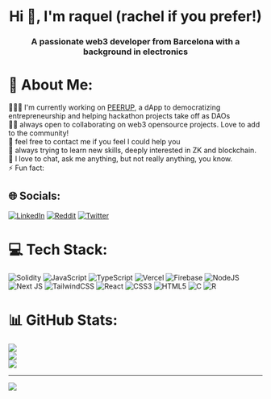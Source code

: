 <h1 align="center">Hi 👋, I'm raquel (rachel if you prefer!)</h1>
<h3 align="center">A passionate web3 developer from Barcelona with a background in electronics</h3>

# 💫 About Me:
 👩🏻‍💻 I'm currently working on [PEERUP]( https://github.com/PEERWORK ), a dApp to democratizing entrepreneurship and helping hackathon projects take off as DAOs<br> 👯‍♀️ always open to collaborating on web3 opensource projects. Love to add to the community!<br> 🤝 feel free to contact me if you feel I could help you<br> 🧠 always trying to learn new skills, deeply interested in ZK and blockchain. <br> 💬 I love to chat, ask me anything, but not really anything, you know. <br> ⚡️ Fun fact: 


## 🌐 Socials:
[![LinkedIn](https://img.shields.io/badge/LinkedIn-%230077B5.svg?logo=linkedin&logoColor=white)](https://linkedin.com/in/https://www.linkedin.com/in/raquel-carrasco-gonzalez/) [![Reddit](https://img.shields.io/badge/Reddit-%23FF4500.svg?logo=Reddit&logoColor=white)](https://reddit.com/user/raigal-r) [![Twitter](https://img.shields.io/badge/Twitter-%231DA1F2.svg?logo=Twitter&logoColor=white)](https://twitter.com/@rraigal_) 

# 💻 Tech Stack:
![Solidity](https://img.shields.io/badge/Solidity-%23363636.svg?style=for-the-badge&logo=solidity&logoColor=white) ![JavaScript](https://img.shields.io/badge/javascript-%23323330.svg?style=for-the-badge&logo=javascript&logoColor=%23F7DF1E) ![TypeScript](https://img.shields.io/badge/typescript-%23007ACC.svg?style=for-the-badge&logo=typescript&logoColor=white) ![Vercel](https://img.shields.io/badge/vercel-%23000000.svg?style=for-the-badge&logo=vercel&logoColor=white) ![Firebase](https://img.shields.io/badge/firebase-%23039BE5.svg?style=for-the-badge&logo=firebase) ![NodeJS](https://img.shields.io/badge/node.js-6DA55F?style=for-the-badge&logo=node.js&logoColor=white) ![Next JS](https://img.shields.io/badge/Next-black?style=for-the-badge&logo=next.js&logoColor=white) ![TailwindCSS](https://img.shields.io/badge/tailwindcss-%2338B2AC.svg?style=for-the-badge&logo=tailwind-css&logoColor=white) ![React](https://img.shields.io/badge/react-%2320232a.svg?style=for-the-badge&logo=react&logoColor=%2361DAFB) ![CSS3](https://img.shields.io/badge/css3-%231572B6.svg?style=for-the-badge&logo=css3&logoColor=white) ![HTML5](https://img.shields.io/badge/html5-%23E34F26.svg?style=for-the-badge&logo=html5&logoColor=white) ![C](https://img.shields.io/badge/c-%2300599C.svg?style=for-the-badge&logo=c&logoColor=white) ![R](https://img.shields.io/badge/r-%23276DC3.svg?style=for-the-badge&logo=r&logoColor=white)
# 📊 GitHub Stats:
![](https://github-readme-stats.vercel.app/api?username=raigal-r&theme=dark&hide_border=false&include_all_commits=false&count_private=true)<br/>
![](https://github-readme-streak-stats.herokuapp.com/?user=raigal-r&theme=dark&hide_border=false)<br/>
![](https://github-readme-stats.vercel.app/api/top-langs/?username=raigal-r&theme=dark&hide_border=false&include_all_commits=false&count_private=true&layout=compact)

---
[![](https://visitcount.itsvg.in/api?id=raigal-r&icon=6&color=6)](https://visitcount.itsvg.in)

<!-- Proudly created with GPRM ( https://gprm.itsvg.in ) -->
